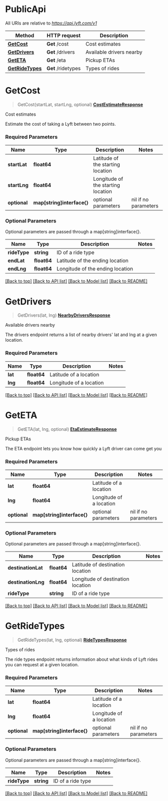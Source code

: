 # PublicApi

All URIs are relative to *https://api.lyft.com/v1*

Method | HTTP request | Description
------------- | ------------- | -------------
[**GetCost**](PublicApi.md#GetCost) | **Get** /cost | Cost estimates
[**GetDrivers**](PublicApi.md#GetDrivers) | **Get** /drivers | Available drivers nearby
[**GetETA**](PublicApi.md#GetETA) | **Get** /eta | Pickup ETAs
[**GetRideTypes**](PublicApi.md#GetRideTypes) | **Get** /ridetypes | Types of rides


# **GetCost**
> GetCost(startLat, startLng, optional) [**CostEstimateResponse**](CostEstimateResponse.md)

Cost estimates

Estimate the cost of taking a Lyft between two points. 

### Required Parameters

Name | Type | Description  | Notes
------------- | ------------- | ------------- | -------------
**startLat** | **float64**| Latitude of the starting location | 
**startLng** | **float64**| Longitude of the starting location | 
**optional** | **map[string]interface{}** | optional parameters | nil if no parameters

### Optional Parameters
Optional parameters are passed through a map[string]interface{}.

Name | Type | Description  | Notes
------------- | ------------- | ------------- | -------------
 **rideType** | **string**| ID of a ride type | 
 **endLat** | **float64**| Latitude of the ending location | 
 **endLng** | **float64**| Longitude of the ending location | 

[[Back to top]](#) [[Back to API list]](../README.md#documentation-for-api-endpoints) [[Back to Model list]](../README.md#documentation-for-models) [[Back to README]](../README.md)

# **GetDrivers**
> GetDrivers(lat, lng) [**NearbyDriversResponse**](NearbyDriversResponse.md)

Available drivers nearby

The drivers endpoint returns a list of nearby drivers' lat and lng at a given location. 

### Required Parameters

Name | Type | Description  | Notes
------------- | ------------- | ------------- | -------------
**lat** | **float64**| Latitude of a location | 
**lng** | **float64**| Longitude of a location | 

[[Back to top]](#) [[Back to API list]](../README.md#documentation-for-api-endpoints) [[Back to Model list]](../README.md#documentation-for-models) [[Back to README]](../README.md)

# **GetETA**
> GetETA(lat, lng, optional) [**EtaEstimateResponse**](EtaEstimateResponse.md)

Pickup ETAs

The ETA endpoint lets you know how quickly a Lyft driver can come get you 

### Required Parameters

Name | Type | Description  | Notes
------------- | ------------- | ------------- | -------------
**lat** | **float64**| Latitude of a location | 
**lng** | **float64**| Longitude of a location | 
**optional** | **map[string]interface{}** | optional parameters | nil if no parameters

### Optional Parameters
Optional parameters are passed through a map[string]interface{}.

Name | Type | Description  | Notes
------------- | ------------- | ------------- | -------------
 **destinationLat** | **float64**| Latitude of destination location | 
 **destinationLng** | **float64**| Longitude of destination location | 
 **rideType** | **string**| ID of a ride type | 

[[Back to top]](#) [[Back to API list]](../README.md#documentation-for-api-endpoints) [[Back to Model list]](../README.md#documentation-for-models) [[Back to README]](../README.md)

# **GetRideTypes**
> GetRideTypes(lat, lng, optional) [**RideTypesResponse**](RideTypesResponse.md)

Types of rides

The ride types endpoint returns information about what kinds of Lyft rides you can request at a given location. 

### Required Parameters

Name | Type | Description  | Notes
------------- | ------------- | ------------- | -------------
**lat** | **float64**| Latitude of a location | 
**lng** | **float64**| Longitude of a location | 
**optional** | **map[string]interface{}** | optional parameters | nil if no parameters

### Optional Parameters
Optional parameters are passed through a map[string]interface{}.

Name | Type | Description  | Notes
------------- | ------------- | ------------- | -------------
 **rideType** | **string**| ID of a ride type | 

[[Back to top]](#) [[Back to API list]](../README.md#documentation-for-api-endpoints) [[Back to Model list]](../README.md#documentation-for-models) [[Back to README]](../README.md)

